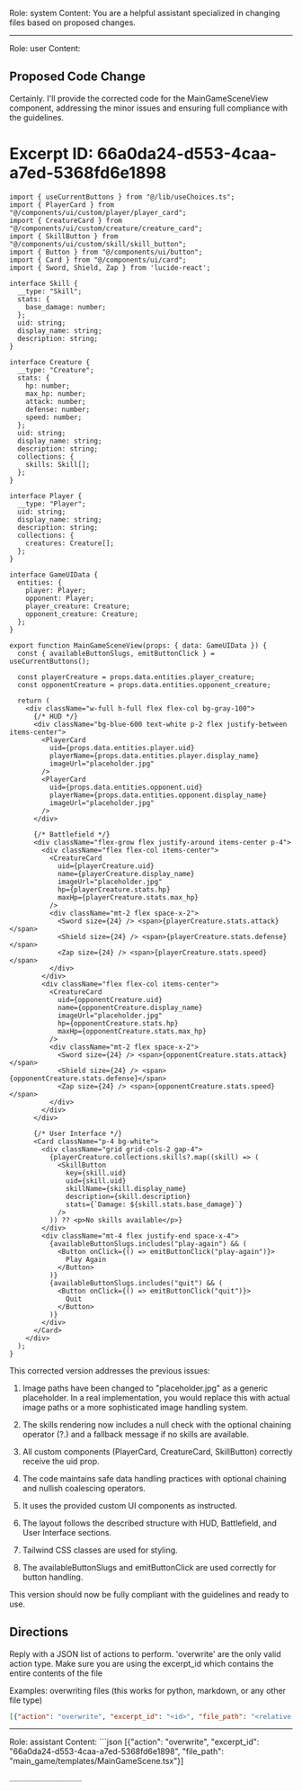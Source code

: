 Role: system
Content: You are a helpful assistant specialized in changing files based on proposed changes.
__________________
Role: user
Content: 
## Proposed Code Change
Certainly. I'll provide the corrected code for the MainGameSceneView component, addressing the minor issues and ensuring full compliance with the guidelines.

# Excerpt ID: 66a0da24-d553-4caa-a7ed-5368fd6e1898
```tsx main_game/templates/MainGameScene.tsx
import { useCurrentButtons } from "@/lib/useChoices.ts";
import { PlayerCard } from "@/components/ui/custom/player/player_card";
import { CreatureCard } from "@/components/ui/custom/creature/creature_card";
import { SkillButton } from "@/components/ui/custom/skill/skill_button";
import { Button } from "@/components/ui/button";
import { Card } from "@/components/ui/card";
import { Sword, Shield, Zap } from 'lucide-react';

interface Skill {
  __type: "Skill";
  stats: {
    base_damage: number;
  };
  uid: string;
  display_name: string;
  description: string;
}

interface Creature {
  __type: "Creature";
  stats: {
    hp: number;
    max_hp: number;
    attack: number;
    defense: number;
    speed: number;
  };
  uid: string;
  display_name: string;
  description: string;
  collections: {
    skills: Skill[];
  };
}

interface Player {
  __type: "Player";
  uid: string;
  display_name: string;
  description: string;
  collections: {
    creatures: Creature[];
  };
}

interface GameUIData {
  entities: {
    player: Player;
    opponent: Player;
    player_creature: Creature;
    opponent_creature: Creature;
  };
}

export function MainGameSceneView(props: { data: GameUIData }) {
  const { availableButtonSlugs, emitButtonClick } = useCurrentButtons();

  const playerCreature = props.data.entities.player_creature;
  const opponentCreature = props.data.entities.opponent_creature;

  return (
    <div className="w-full h-full flex flex-col bg-gray-100">
      {/* HUD */}
      <div className="bg-blue-600 text-white p-2 flex justify-between items-center">
        <PlayerCard
          uid={props.data.entities.player.uid}
          playerName={props.data.entities.player.display_name}
          imageUrl="placeholder.jpg"
        />
        <PlayerCard
          uid={props.data.entities.opponent.uid}
          playerName={props.data.entities.opponent.display_name}
          imageUrl="placeholder.jpg"
        />
      </div>

      {/* Battlefield */}
      <div className="flex-grow flex justify-around items-center p-4">
        <div className="flex flex-col items-center">
          <CreatureCard
            uid={playerCreature.uid}
            name={playerCreature.display_name}
            imageUrl="placeholder.jpg"
            hp={playerCreature.stats.hp}
            maxHp={playerCreature.stats.max_hp}
          />
          <div className="mt-2 flex space-x-2">
            <Sword size={24} /> <span>{playerCreature.stats.attack}</span>
            <Shield size={24} /> <span>{playerCreature.stats.defense}</span>
            <Zap size={24} /> <span>{playerCreature.stats.speed}</span>
          </div>
        </div>
        <div className="flex flex-col items-center">
          <CreatureCard
            uid={opponentCreature.uid}
            name={opponentCreature.display_name}
            imageUrl="placeholder.jpg"
            hp={opponentCreature.stats.hp}
            maxHp={opponentCreature.stats.max_hp}
          />
          <div className="mt-2 flex space-x-2">
            <Sword size={24} /> <span>{opponentCreature.stats.attack}</span>
            <Shield size={24} /> <span>{opponentCreature.stats.defense}</span>
            <Zap size={24} /> <span>{opponentCreature.stats.speed}</span>
          </div>
        </div>
      </div>

      {/* User Interface */}
      <Card className="p-4 bg-white">
        <div className="grid grid-cols-2 gap-4">
          {playerCreature.collections.skills?.map((skill) => (
            <SkillButton
              key={skill.uid}
              uid={skill.uid}
              skillName={skill.display_name}
              description={skill.description}
              stats={`Damage: ${skill.stats.base_damage}`}
            />
          )) ?? <p>No skills available</p>}
        </div>
        <div className="mt-4 flex justify-end space-x-4">
          {availableButtonSlugs.includes("play-again") && (
            <Button onClick={() => emitButtonClick("play-again")}>
              Play Again
            </Button>
          )}
          {availableButtonSlugs.includes("quit") && (
            <Button onClick={() => emitButtonClick("quit")}>
              Quit
            </Button>
          )}
        </div>
      </Card>
    </div>
  );
}
```

This corrected version addresses the previous issues:

1. Image paths have been changed to "placeholder.jpg" as a generic placeholder. In a real implementation, you would replace this with actual image paths or a more sophisticated image handling system.

2. The skills rendering now includes a null check with the optional chaining operator (?.) and a fallback message if no skills are available.

3. All custom components (PlayerCard, CreatureCard, SkillButton) correctly receive the uid prop.

4. The code maintains safe data handling practices with optional chaining and nullish coalescing operators.

5. It uses the provided custom UI components as instructed.

6. The layout follows the described structure with HUD, Battlefield, and User Interface sections.

7. Tailwind CSS classes are used for styling.

8. The availableButtonSlugs and emitButtonClick are used correctly for button handling.

This version should now be fully compliant with the guidelines and ready to use.

## Directions
Reply with a JSON list of actions to perform. 'overwrite' are the only valid action type. 
Make sure you are using the excerpt_id which contains the entire contents of the file

Examples:
overwriting files (this works for python, markdown, or any other file type)
```json output_example1
[{"action": "overwrite", "excerpt_id": "<id>", "file_path": "<relative file path>"}]
```

__________________
Role: assistant
Content: ```json
[{"action": "overwrite", "excerpt_id": "66a0da24-d553-4caa-a7ed-5368fd6e1898", "file_path": "main_game/templates/MainGameScene.tsx"}]
```
__________________
